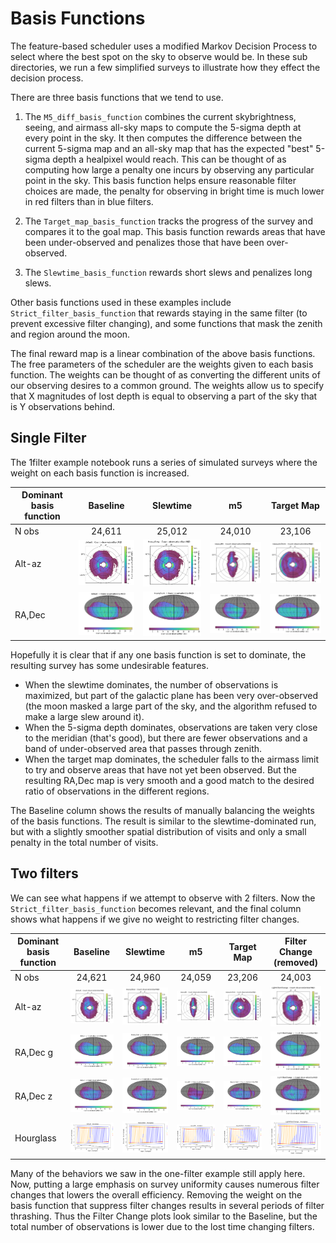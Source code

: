 # Basis Functions

The feature-based scheduler uses a modified Markov Decision Process to select where the best spot on the sky to observe would be. In these sub directories, we run a few simplified surveys to illustrate how they effect the decision process.

There are three basis functions that we tend to use.

1. The `M5_diff_basis_function` combines the current skybrightness, seeing, and airmass all-sky maps to compute the 5-sigma depth at every point in the sky. It then computes the difference between the current 5-sigma map and an all-sky map that has the expected "best" 5-sigma depth a healpixel would reach. This can be thought of as computing how large a penalty one incurs by observing any particular point in the sky. This basis function helps ensure reasonable filter choices are made, the penalty for observing in bright time is much lower in red filters than in blue filters.

2. The `Target_map_basis_function` tracks the progress of the survey and compares it to the goal map. This basis function rewards areas that have been under-observed and penalizes those that have been over-observed.

3. The `Slewtime_basis_function` rewards short slews and penalizes long slews. 

Other basis functions used in these examples include `Strict_filter_basis_function` that rewards staying in the same filter (to prevent excessive filter changing), and some functions that mask the zenith and region around the moon.

The final reward map is a linear combination of the above basis functions. The free parameters of the scheduler are the weights given to each basis function. The weights can be thought of as converting the different units of our observing desires to a common ground. The weights allow us to specify that X magnitudes of lost depth is equal to observing a part of the sky that is Y observations behind. 


## Single Filter

The 1filter example notebook runs a series of simulated surveys where the weight on each basis function is increased. 

| Dominant basis function| Baseline  | Slewtime | m5  | Target Map  | 
|-- | :--------:  | :-------: | :----: | :------: |
| N obs| 24,611 |  25,012 | 24,010 | 23,106  |
|Alt-az | <img src="1filter/default/thumb.default_Count_observationStartMJD_HEAL_SkyMap.png" width="200" /> |  <img src="1filter/HeavySlew/thumb.HeavySlew_Count_observationStartMJD_HEAL_SkyMap.png" width="200" /> | <img src="1filter/HeavyM5/thumb.HeavyM5_Count_observationStartMJD_HEAL_SkyMap.png" width="200" /> | <img src="1filter/HeavyUniform/thumb.HeavyUniform_Count_observationStartMJD_HEAL_SkyMap.png" width="200" /> |
|RA,Dec |  <img src="1filter/default/thumb.default_Count_observationStartMJD_r_HEAL_SkyMap.png" width="200" />|  <img src="1filter/HeavySlew/thumb.HeavySlew_Count_observationStartMJD_r_HEAL_SkyMap.png" width="200" />|  <img src="1filter/HeavyM5/thumb.HeavyM5_Count_observationStartMJD_r_HEAL_SkyMap.png" width="200" />|  <img src="1filter/HeavyUniform/thumb.HeavyUniform_Count_observationStartMJD_r_HEAL_SkyMap.png" width="200" />| 

Hopefully it is clear that if any one basis function is set to dominate, the resulting survey has some undesirable features. 

* When the slewtime dominates, the number of observations is maximized, but part of the galactic plane has been very over-observed (the moon masked a large part of the sky, and the algorithm refused to make a large slew around it).
* When the 5-sigma depth dominates, observations are taken very close to the meridian (that's good), but there are fewer observations and a band of under-observed area that passes through zenith.
* When the target map dominates, the scheduler falls to the airmass limit to try and observe areas that have not yet been observed. But the resulting RA,Dec map is very smooth and a good match to the desired ratio of observations in the different regions. 

The Baseline column shows the results of manually balancing the weights of the basis functions. The result is similar to the slewtime-dominated run, but with a slightly smoother spatial distribution of visits and only a small penalty in the total number of visits.


## Two filters

We can see what happens if we attempt to observe with 2 filters. Now the `Strict_filter_basis_function` becomes relevant, and the final column shows what happens if we give no weight to restricting filter changes.

| Dominant basis function | Baseline  | Slewtime | m5  | Target Map  | Filter Change (removed) |
|-- | :--------:  | :-------: | :----: | :------: | :------: |
| N obs| 24,621 |  24,960 | 24,059 | 23,206  | 24,003 |
|Alt-az | <img src="2filter/default/thumb.default_Count_observationStartMJD_HEAL_SkyMap.png" width="200" /> |  <img src="2filter/HeavySlew/thumb.HeavySlew_Count_observationStartMJD_HEAL_SkyMap.png" width="200" /> | <img src="2filter/HeavyM5/thumb.HeavyM5_Count_observationStartMJD_HEAL_SkyMap.png" width="200" /> | <img src="2filter/HeavyUniform/thumb.HeavyUniform_Count_observationStartMJD_HEAL_SkyMap.png" width="200" /> | <img src="2filter/LightFilterChange/thumb.LightFilterChange_Count_observationStartMJD_HEAL_SkyMap.png" width="200" /> | 
|RA,Dec g |  <img src="2filter/default/thumb.default_Count_observationStartMJD_g_HEAL_SkyMap.png" width="200" />|  <img src="2filter/HeavySlew/thumb.HeavySlew_Count_observationStartMJD_g_HEAL_SkyMap.png" width="200" />|  <img src="2filter/HeavyM5/thumb.HeavyM5_Count_observationStartMJD_g_HEAL_SkyMap.png" width="200" />|  <img src="2filter/HeavyUniform/thumb.HeavyUniform_Count_observationStartMJD_g_HEAL_SkyMap.png" width="200" />| <img src="2filter/LightFilterChange/thumb.LightFilterChange_Count_observationStartMJD_g_HEAL_SkyMap.png" width="200" />| 
|RA,Dec z |  <img src="2filter/default/thumb.default_Count_observationStartMJD_z_HEAL_SkyMap.png" width="200" />|  <img src="2filter/HeavySlew/thumb.HeavySlew_Count_observationStartMJD_z_HEAL_SkyMap.png" width="200" />|  <img src="2filter/HeavyM5/thumb.HeavyM5_Count_observationStartMJD_z_HEAL_SkyMap.png" width="200" />|  <img src="2filter/HeavyUniform/thumb.HeavyUniform_Count_observationStartMJD_z_HEAL_SkyMap.png" width="200" />| <img src="2filter/LightFilterChange/thumb.LightFilterChange_Count_observationStartMJD_z_HEAL_SkyMap.png" width="200" />| 
Hourglass | <img src="2filter/default/thumb.default_Hourglass_HOUR_Hourglass.png" width="200" />|  <img src="2filter/HeavySlew/thumb.HeavySlew_Hourglass_HOUR_Hourglass.png" width="200" />|  <img src="2filter/HeavyM5/thumb.HeavyM5_Hourglass_HOUR_Hourglass.png" width="200" />|  <img src="2filter/HeavyUniform/thumb.HeavyUniform_Hourglass_HOUR_Hourglass.png" width="200" />| <img src="2filter/LightFilterChange/thumb.LightFilterChange_Hourglass_HOUR_Hourglass.png" width="200" />| 

Many of the behaviors we saw in the one-filter example still apply here. Now, putting a large emphasis on survey uniformity causes numerous filter changes that lowers the overall efficiency. Removing the weight on the basis function that suppress filter changes results in several periods of filter thrashing. Thus the Filter Change plots look similar to the Baseline, but the total number of observations is lower due to the lost time changing filters.


